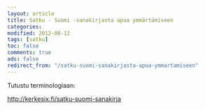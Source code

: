 ```yaml
--- 
layout: article 
title: Satku - Suomi -sanakirjasta apua ymmärtämiseen 
categories: 
modified: 2012-08-12 
tags: [satku]
toc: false 
comments: true 
ads: false 
redirect_from: "/satku-suomi-sanakirjasta-apua-ymmartamiseen" 
--- 
```


Tutustu terminologiaan:

<http://kerkesix.fi/satku-suomi-sanakirja>

